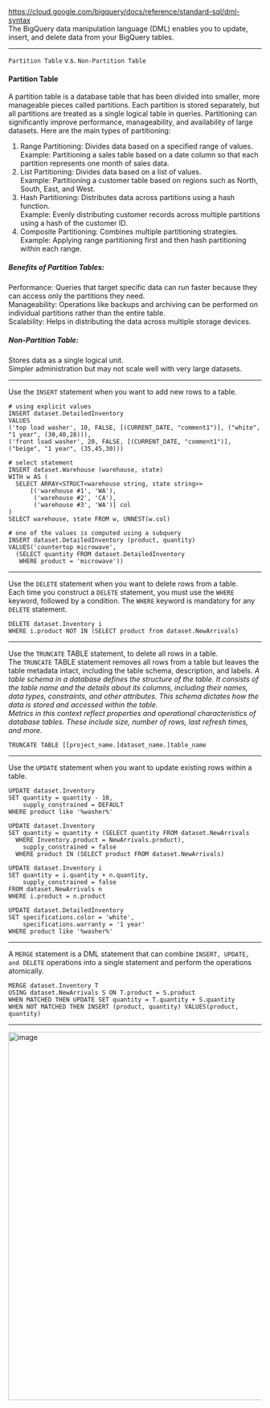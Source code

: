 https://cloud.google.com/bigquery/docs/reference/standard-sql/dml-syntax  
The BigQuery data manipulation language (DML) enables you to update, insert, and delete data from your BigQuery tables.  

---

```Partition Table``` v.s. ```Non-Partition Table```  

#### Partition Table  
A partition table is a database table that has been divided into smaller, more manageable pieces called partitions. Each partition is stored separately, but all partitions are treated as a single logical table in queries. Partitioning can significantly improve performance, manageability, and availability of large datasets. Here are the main types of partitioning:  
1. Range Partitioning: Divides data based on a specified range of values.  
Example: Partitioning a sales table based on a date column so that each partition represents one month of sales data.  
2. List Partitioning: Divides data based on a list of values.  
Example: Partitioning a customer table based on regions such as North, South, East, and West.  
3. Hash Partitioning: Distributes data across partitions using a hash function.  
Example: Evenly distributing customer records across multiple partitions using a hash of the customer ID.  
4. Composite Partitioning: Combines multiple partitioning strategies.  
Example: Applying range partitioning first and then hash partitioning within each range.  

##### Benefits of Partition Tables:  
Performance: Queries that target specific data can run faster because they can access only the partitions they need.  
Manageability: Operations like backups and archiving can be performed on individual partitions rather than the entire table.  
Scalability: Helps in distributing the data across multiple storage devices.  

##### Non-Partition Table:  
Stores data as a single logical unit.  
Simpler administration but may not scale well with very large datasets.  

---

Use the ```INSERT``` statement when you want to add new rows to a table.   
```
# using explicit values 
INSERT dataset.DetailedInventory 
VALUES 
('top load washer', 10, FALSE, [(CURRENT_DATE, "comment1")], ("white", "1 year", (30,40,28))),
('front load washer', 20, FALSE, [(CURRENT_DATE, "comment1")], ("beige", "1 year", (35,45,30)))

# select statement
INSERT dataset.Warehouse (warehouse, state)
WITH w AS (
  SELECT ARRAY<STRUCT<warehouse string, state string>>
      [('warehouse #1', 'WA'),
       ('warehouse #2', 'CA'),
       ('warehouse #3', 'WA')] col
)
SELECT warehouse, state FROM w, UNNEST(w.col)

# one of the values is computed using a subquery
INSERT dataset.DetailedInventory (product, quantity)
VALUES('countertop microwave',
  (SELECT quantity FROM dataset.DetailedInventory
   WHERE product = 'microwave'))
```

---

Use the ```DELETE``` statement when you want to delete rows from a table.  
Each time you construct a ```DELETE``` statement, you must use the ```WHERE``` keyword, followed by a condition. The ```WHERE``` keyword is mandatory for any ```DELETE``` statement.  
```
DELETE dataset.Inventory i 
WHERE i.product NOT IN (SELECT product from dataset.NewArrivals)
```

---

Use the ```TRUNCATE``` TABLE statement, to delete all rows in a table.  
The ```TRUNCATE``` TABLE statement removes all rows from a table but leaves the table metadata intact, including the table schema, description, and labels. 
*A table schema in a database defines the structure of the table. It consists of the table name and the details about its columns, including their names, data types, constraints, and other attributes. This schema dictates how the data is stored and accessed within the table.*  
*Metrics in this context reflect properties and operational characteristics of database tables. These include size, number of rows, last refresh times, and more.*  
```
TRUNCATE TABLE [[project_name.]dataset_name.]table_name 
```

---

Use the ```UPDATE``` statement when you want to update existing rows within a table.  
```
UPDATE dataset.Inventory 
SET quantity = quantity - 10, 
    supply_constrained = DEFAULT 
WHERE product like '%washer%' 
```
```
UPDATE dataset.Inventory 
SET quantity = quantity + (SELECT quantity FROM dataset.NewArrivals 
  WHERE Inventory.product = NewArrivals.product), 
    supply_constrained = false 
  WHERE product IN (SELECT product FROM dataset.NewArrivals) 
```
```
UPDATE dataset.Inventory i 
SET quantity = i.quantity + n.quantity, 
    supply_constrained = false 
FROM dataset.NewArrivals n 
WHERE i.product = n.product 
```
```
UPDATE dataset.DetailedInventory 
SET specifications.color = 'white', 
    specifications.warranty = '1 year' 
WHERE product like '%washer%' 
```

---

A ```MERGE``` statement is a DML statement that can combine ```INSERT, UPDATE, and DELETE``` operations into a single statement and perform the operations atomically.  
```
MERGE dataset.Inventory T 
USING dataset.NewArrivals S ON T.product = S.product 
WHEN MATCHED THEN UPDATE SET quantity = T.quantity + S.quantity 
WHEN NOT MATCHED THEN INSERT (product, quantity) VALUES(product, quantity) 
```

---

<img width="733" alt="image" src="https://github.com/user-attachments/assets/eace2589-8f9b-48f4-aaf3-5617723d24b7" />
